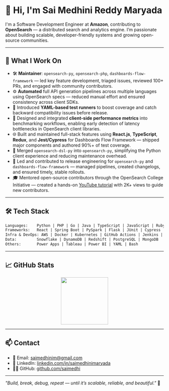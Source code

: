 # 👋 Hi, I'm Sai Medhini Reddy Maryada

I'm a Software Development Engineer at **Amazon**, contributing to **OpenSearch** — a distributed search and analytics engine. I’m passionate about building scalable, developer-friendly systems and growing open-source communities.

---

## 🔧 What I Work On

- 🛠️ **Maintainer**: `opensearch-py`, `opensearch-php`, `dashboards-flow-framework` — led key feature development, triaged issues, reviewed 100+ PRs, and engaged with community contributors.
- ⚙️ **Automated** full API generation pipelines across multiple languages using OpenSearch specs — reduced manual effort and ensured consistency across client SDKs.
- 🧪 Introduced **YAML-based test runners** to boost coverage and catch backward compatibility issues before release.
- 🧠 Designed and integrated **client-side performance metrics** into benchmarking workflows, enabling early detection of latency bottlenecks in OpenSearch client libraries.
- 🌐 Built and maintained full-stack features using **React.js**, **TypeScript**, **Redux**, and **Jest/Cypress** for Dashboards Flow Framework — shipped major components and authored 90%+ of test coverage.
- 🧩 Merged `opensearch-dsl-py` into `opensearch-py`, simplifying the Python client experience and reducing maintenance overhead.
- 🚀 Led and contributed to release engineering for `opensearch-py` and `dashboards-flow-framework` — managed pipelines, created changelogs, and ensured timely, stable rollouts.
- 🎓 Mentored open-source contributors through the OpenSearch College Initiative — created a hands-on [YouTube tutorial](https://youtu.be/igzzlPponiw?si=jbOYFKDrFCzYTcVO) with 2K+ views to guide new contributors.

---

## 🛠️ Tech Stack

```txt
Languages:    Python | PHP | Go | Java | TypeScript | JavaScript | Ruby | SQL
Frameworks:   React | Spring Boot | PySpark | Flask | JUnit | Cypress | Jest
Infra & DevOps: AWS | Docker | Kubernetes | GitHub Actions | Jenkins | Terraform
Data:         Snowflake | DynamoDB | Redshift | PostgreSQL | MongoDB
Others:       Power Apps | Tableau | Power BI | YAML | Bash
```

---

## 📈 GitHub Stats

<p align="center">
  <img src="https://github-readme-stats.vercel.app/api?username=saimedhi&show_icons=true&count_private=true&hide_rank=true&theme=default" height="150" />
</p>

---

## 📫 Contact

- 📧 Email: [saimedhinim@gmail.com](mailto:saimedhinim@gmail.com)  
- 💼 LinkedIn: [linkedin.com/in/saimedhinimaryada](https://linkedin.com/in/saimedhinimaryada)  
- 🧑‍💻 GitHub: [github.com/saimedhi](https://github.com/saimedhi)

---

_"Build, break, debug, repeat — until it’s scalable, reliable, and beautiful."_ 🚀
